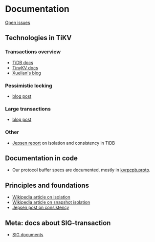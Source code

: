 # Documentation

[Open issues](https://github.com/tikv/sig-transaction/labels/documentation)

## Technologies in TiKV

### Transactions overview

* [TiDB docs](https://pingcap.com/docs/stable/transaction-overview/)
* [TinyKV docs](https://github.com/pingcap-incubator/tinykv/blob/course/doc/project4-Transaction.md)
* [Xuelian's blog](https://andremouche.github.io/tidb/transaction_in_tidb.html)

### Pessimistic locking

* [blog post](https://pingcap.com/blog/pessimistic-locking-better-mysql-compatibility-fewer-rollbacks-under-high-load/)

### Large transactions

* [blog post](https://pingcap.com/blog/large-transactions-in-tidb/)

### Other

* [Jepsen report](https://jepsen.io/analyses/tidb-2.1.7) on isolation and consistency in TiDB

## Documentation in code

* Our protocol buffer specs are documented, mostly in [kvrpcpb.proto](https://github.com/pingcap/kvproto/blob/master/proto/kvrpcpb.proto).

## Principles and foundations

* [Wikipedia article on isolation](https://en.wikipedia.org/wiki/Isolation_(database_systems))
* [Wikipedia article on snapshot isolation](https://en.wikipedia.org/wiki/Snapshot_isolation)
* [Jepsen post on consistency](https://jepsen.io/consistency)

## Meta: docs about SIG-transaction

* [SIG documents](https://github.com/tikv/community/tree/master/sig/transaction)

